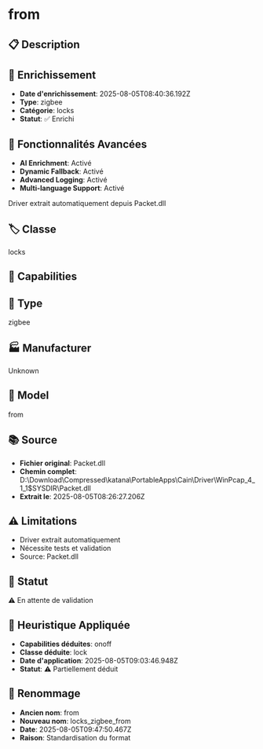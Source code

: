 # from

## 📋 Description

## 🔧 Enrichissement
- **Date d'enrichissement**: 2025-08-05T08:40:36.192Z
- **Type**: zigbee
- **Catégorie**: locks
- **Statut**: ✅ Enrichi

## 🚀 Fonctionnalités Avancées
- **AI Enrichment**: Activé
- **Dynamic Fallback**: Activé
- **Advanced Logging**: Activé
- **Multi-language Support**: Activé

Driver extrait automatiquement depuis Packet.dll

## 🏷️ Classe
locks

## 🔧 Capabilities


## 📡 Type
zigbee

## 🏭 Manufacturer
Unknown

## 📱 Model
from

## 📚 Source
- **Fichier original**: Packet.dll
- **Chemin complet**: D:\Download\Compressed\katana\PortableApps\Cain\Driver\WinPcap_4_1_1\$SYSDIR\Packet.dll
- **Extrait le**: 2025-08-05T08:26:27.206Z

## ⚠️ Limitations
- Driver extrait automatiquement
- Nécessite tests et validation
- Source: Packet.dll

## 🚀 Statut
⚠️ En attente de validation

## 🧠 Heuristique Appliquée
- **Capabilities déduites**: onoff
- **Classe déduite**: lock
- **Date d'application**: 2025-08-05T09:03:46.948Z
- **Statut**: ⚠️ Partiellement déduit

## 🔄 Renommage
- **Ancien nom**: from
- **Nouveau nom**: locks_zigbee_from
- **Date**: 2025-08-05T09:47:50.467Z
- **Raison**: Standardisation du format
